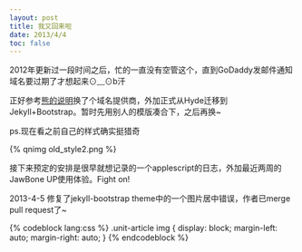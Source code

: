 ```yaml
---
layout: post
title: 我又回来啦
date: 2013/4/4
toc: false
---
```


2012年更新过一段时间之后，忙的一直没有空管这个，直到GoDaddy发邮件通知域名要过期了才想起来⊙﹏⊙b汗

<!--more-->

正好参考[熊的说明](http://dangfan.me/godaddy-me.html)换了个域名提供商，外加正式从Hyde迁移到Jekyll+Bootstrap。暂时先用别人的模版凑合下，之后再换~

ps.现在看之前自己的样式确实挺猎奇

{% qnimg old_style2.png %}

接下来预定的安排是很早就想记录的一个applescript的日志，外加最近两周的JawBone UP使用体验。Fight on!

2013-4-5 修复了jekyll-bootstrap theme中的一个图片居中错误，作者已merge pull request了~

{% codeblock lang:css %} 
.unit-article img {
   display: block;
   margin-left: auto;
   margin-right: auto;
 }
{% endcodeblock %}
